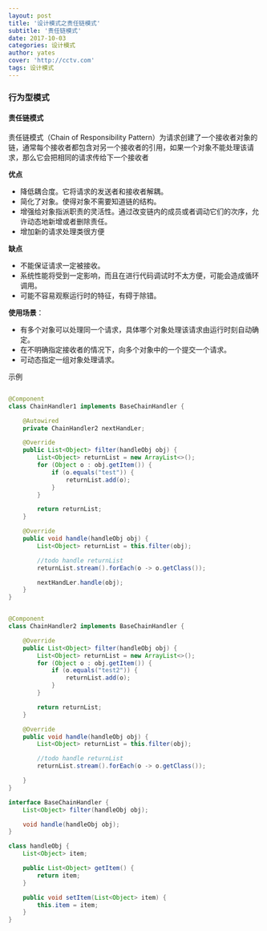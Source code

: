 ```yaml
---
layout: post
title: '设计模式之责任链模式'
subtitle: '责任链模式'
date: 2017-10-03
categories: 设计模式
author: yates
cover: 'http://cctv.com'
tags: 设计模式
---
```


### 行为型模式
#### 责任链模式
责任链模式（Chain of Responsibility Pattern）为请求创建了一个接收者对象的链，通常每个接收者都包含对另一个接收者的引用，如果一个对象不能处理该请求，那么它会把相同的请求传给下一个接收者

**优点** 

- 降低耦合度。它将请求的发送者和接收者解耦。
- 简化了对象。使得对象不需要知道链的结构。 
- 增强给对象指派职责的灵活性。通过改变链内的成员或者调动它们的次序，允许动态地新增或者删除责任。
- 增加新的请求处理类很方便

**缺点**

- 不能保证请求一定被接收。
- 系统性能将受到一定影响，而且在进行代码调试时不太方便，可能会造成循环调用。
- 可能不容易观察运行时的特征，有碍于除错。

**使用场景**：  

- 有多个对象可以处理同一个请求，具体哪个对象处理该请求由运行时刻自动确定。
- 在不明确指定接收者的情况下，向多个对象中的一个提交一个请求。
- 可动态指定一组对象处理请求。



示例
```java

@Component
class ChainHandler1 implements BaseChainHandler {

    @Autowired
    private ChainHandler2 nextHandLer;

    @Override
    public List<Object> filter(handleObj obj) {
        List<Object> returnList = new ArrayList<>();
        for (Object o : obj.getItem()) {
            if (o.equals("test")) {
                returnList.add(o);
            }
        }

        return returnList;
    }

    @Override
    public void handle(handleObj obj) {
        List<Object> returnList = this.filter(obj);

        //todo handle returnList
        returnList.stream().forEach(o -> o.getClass());

        nextHandLer.handle(obj);
    }
}


@Component
class ChainHandler2 implements BaseChainHandler {

    @Override
    public List<Object> filter(handleObj obj) {
        List<Object> returnList = new ArrayList<>();
        for (Object o : obj.getItem()) {
            if (o.equals("test2")) {
                returnList.add(o);
            }
        }

        return returnList;
    }

    @Override
    public void handle(handleObj obj) {
        List<Object> returnList = this.filter(obj);

        //todo handle returnList
        returnList.stream().forEach(o -> o.getClass());

    }
}

interface BaseChainHandler {
    List<Object> filter(handleObj obj);

    void handle(handleObj obj);
}

class handleObj {
    List<Object> item;

    public List<Object> getItem() {
        return item;
    }

    public void setItem(List<Object> item) {
        this.item = item;
    }
}
```
